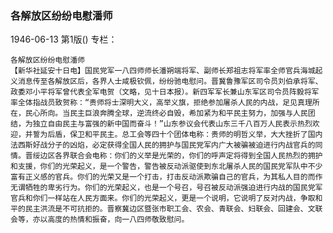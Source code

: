 ### 各解放区纷纷电慰潘师

1946-06-13
第1版()
专栏：

    各解放区纷纷电慰潘师
    【新华社延安十日电】国民党军一八四师师长潘朔端将军、副师长郑祖志将军率全师官兵海城起义消息传至各解放区后，各界人士咸极钦佩，纷纷驰电慰问。晋冀鲁豫军区司令员刘伯承将军、政委邓小平将军曾代表全军电贺（文略，见十日本报）。新四军军长兼山东军区司令员阵毅将军率全体指战员致贺称：“贵师将士深明大义，高举义旗，拒绝参加屠杀人民的内战，足见真理所在，民心所向。当民主巨浪奔腾全球，逆流终必自毁，希加紧为和平民主努力，加强与人民团结，为独立自由民主与富强的新中国而奋斗！”山东参议会代表山东三千八百万人民表示热烈欢迎，并誓为后盾，保卫和平民主。总工会等四十个团体电称：贵师的明哲义举，大大挫折了国内法西斯好战分子的凶焰，必定获得全国人民的拥护与国民党军内广大被骗被迫进行内战官兵的同情。晋绥边区各界联合会电称：你们的义举是光荣的，你们的呼声定将得到全国人民热烈的拥护和支援，你们的光荣起义，是一个警告，警告被反动派驱使到东北屠杀人民的国民党军队中不少富有正义感的官兵。你们的光荣又是一个打击，打击反动派欺骗自己的官兵，为其私人目的而作无谓牺牲的卑劣行为。你们的光荣起义，也是一个号召，号召被反动派强迫进行内战的国民党军官兵和你们一样站在人民方面来。你们的光荣起义，更是一个说明，它说明了反对内战，争取和平的民主洪流是不可抗拒的。晋察冀边区暨张市职工会、农会、青联会、妇联会、回建会、文联会等，亦以高度的热情和振奋，向一八四师敬致慰问。
